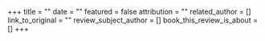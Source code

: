 +++
title = ""
date = ""
featured = false
attribution = ""
related_author = []
link_to_original = ""
review_subject_author = []
book_this_review_is_about = []
+++
